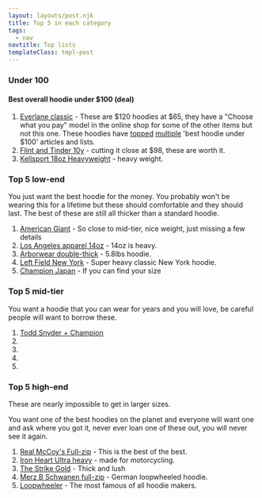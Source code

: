 ```yaml
---
layout: layouts/post.njk
title: Top 5 in each category
tags:
  - nav
navtitle: Top lists
templateClass: tmpl-post
---
```

<div class="col col-sm-8">   

<p>

### Under 100
#### Best overall hoodie under $100 (deal)  

1. <a href="/posts/everlane/">Everlane classic</a> - These are $120 hoodies at $65, they have a "Choose what you pay" model in the online shop for some of the other items but not this one. These hoodies have <a href="http://www.businessinsider.com/best-hoodie-zip-up-sweatshirt-for-men-everlane-2016-4">topped</a> <a href="https://www.gq.com/story/daily-endorsement-everlane-french-terry-hoodie">multiple</a> 'best hoodie under $100' articles and lists.
2. <a href='/posts/flint-and-tinder/'>Flint and Tinder 10y</a> - cutting it close at $98, these are worth it.
3. <a href='/posts/kellsport-heavyweight/'>Kellsport 18oz Heavyweight</a> -  heavy weight.



### Top 5 low-end
You just want the best hoodie for the money. You probably won't be wearing this for a lifetime but these should comfortable and they should last. The best of these are still all thicker than a standard hoodie.

1. <a href='/posts/american_giant/'>American Giant</a> - So close to mid-tier, nice weight, just missing a few details
2. <a href='/posts/los_angeles_apparel/'>Los Angeles apparel 14oz</a> - 14oz is heavy.
3. <a href='/posts/arborwear/'>Arborwear double-thick</a> - 5.8lbs hoodie.
4. <a href='/posts/left_field/'>Left Field New York</a> - Super heavy classic New York hoodie.
5. <a href='/posts/champion_japan/'>Champion Japan</a> - If you can find your size

### Top 5 mid-tier
You want a hoodie that you can wear for years and you will love, be careful people will want to borrow these.

1. <a href='/posts/todd-snyder_champion/'>Todd Snyder + Champion</a>
2. <a href=''></a>
3. <a href=''></a>
4. <a href=''></a>
5. <a href=''></a>

### Top 5 high-end
These are nearly impossible to get in larger sizes. 

You want one of the best hoodies on the planet and everyone will want one and ask where you got it, never ever loan one of these out, you will never see it again.

1. <a href='/real_mccoys_full-zip-parka/'>Real McCoy's Full-zip</a> - This is the best of the best.
2. <a href='/posts/iron_heart-ultra_heavy/'>Iron Heart Ultra heavy</a> - made for motorcycling.
3. <a href='/posts/strike-gold/'>The Strike Gold</a> - Thick and lush
4. <a href='/posts/merz-schwanen-fullzip/'>Merz B Schwanen full-zip</a> - German loopwheeled hoodie.
5. <a href='/posts/loopwheeler/'>Loopwheeler</a> - The most famous of all hoodie makers.



</p>



</div>

